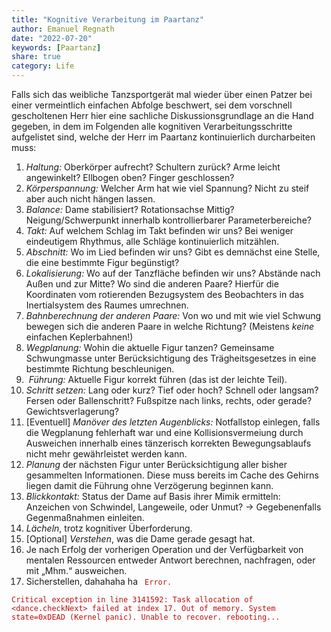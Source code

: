 ```yaml
---
title: "Kognitive Verarbeitung im Paartanz"
author: Emanuel Regnath
date: "2022-07-20"
keywords: [Paartanz]
share: true
category: Life
---
```


<style>
code { color: #b11!important; background: none; }
</style>

Falls sich das weibliche Tanzsportgerät mal wieder über einen Patzer bei einer vermeintlich einfachen Abfolge beschwert, sei dem vorschnell gescholtenen Herr hier eine sachliche Diskussionsgrundlage an die Hand gegeben, in dem im Folgenden alle kognitiven Verarbeitungsschritte aufgelistet sind, welche der Herr im Paartanz kontinuierlich durcharbeiten muss:

1. *Haltung:* Oberkörper aufrecht? Schultern zurück? Arme leicht angewinkelt? Ellbogen oben? Finger geschlossen?
2. *Körperspannung:* Welcher Arm hat wie viel Spannung? Nicht zu steif aber auch nicht hängen lassen.
3. *Balance:* Dame stabilisiert? Rotationsachse Mittig? Neigung/Schwerpunkt innerhalb kontrollierbarer Parameterbereiche?
4. *Takt:* Auf welchem Schlag im Takt befinden wir uns? Bei weniger eindeutigem Rhythmus, alle Schläge kontinuierlich mitzählen.
5. *Abschnitt:* Wo im Lied befinden wir uns? Gibt es demnächst eine Stelle, die eine bestimmte Figur begünstigt?
6. *Lokalisierung:* Wo auf der Tanzfläche befinden wir uns? Abstände nach Außen und zur Mitte? Wo sind die anderen Paare? Hierfür die Koordinaten vom rotierenden Bezugsystem des Beobachters in das Inertialsystem des Raumes umrechnen.
7. *Bahnberechnung der anderen Paare:* Von wo und mit wie viel Schwung bewegen sich die anderen Paare in welche Richtung? (Meistens *keine* einfachen Keplerbahnen!)
8. *Wegplanung:* Wohin die aktuelle Figur tanzen? Gemeinsame Schwungmasse unter Berücksichtigung des Trägheitsgesetzes in eine bestimmte Richtung beschleunigen.
9.  *Führung:* Aktuelle Figur korrekt führen (das ist der leichte Teil).
10. *Schritt setzen:* Lang oder kurz? Tief oder hoch? Schnell oder langsam? Fersen oder Ballenschritt? Fußspitze nach links, rechts, oder gerade? Gewichtsverlagerung?
11. [Eventuell] *Manöver des letzten Augenblicks:* Notfallstop einlegen, falls die Wegplanung fehlerhaft war und eine Kollisionsvermeiung durch Ausweichen innerhalb eines tänzerisch korrekten Bewegungsablaufs nicht mehr gewährleistet werden kann.
12. *Planung* der nächsten Figur unter Berücksichtigung aller bisher gesammelten Informationen. Diese muss bereits im Cache des Gehirns liegen damit die Führung ohne Verzögerung beginnen kann.
13. *Blickkontakt:* Status der Dame auf Basis ihrer Mimik ermitteln: Anzeichen von Schwindel, Langeweile, oder Unmut? → Gegebenenfalls Gegenmaßnahmen einleiten.
14. *Lächeln*, trotz kognitiver Überforderung.
15. [Optional] *Verstehen*, was die Dame gerade gesagt hat.
16. Je nach Erfolg der vorherigen Operation und der Verfügbarkeit von mentalen Ressourcen entweder Antwort berechnen, nachfragen, oder mit „Mhm.“ ausweichen.
17. Sicherstellen, dahahaha ha <code> Error.</code>
    
<code>Critical exception in line 3141592:
Task allocation of \<dance.checkNext\> failed at index 17. Out of memory.
System state=0xDEAD (Kernel panic). Unable to recover.
rebooting...
</code>
